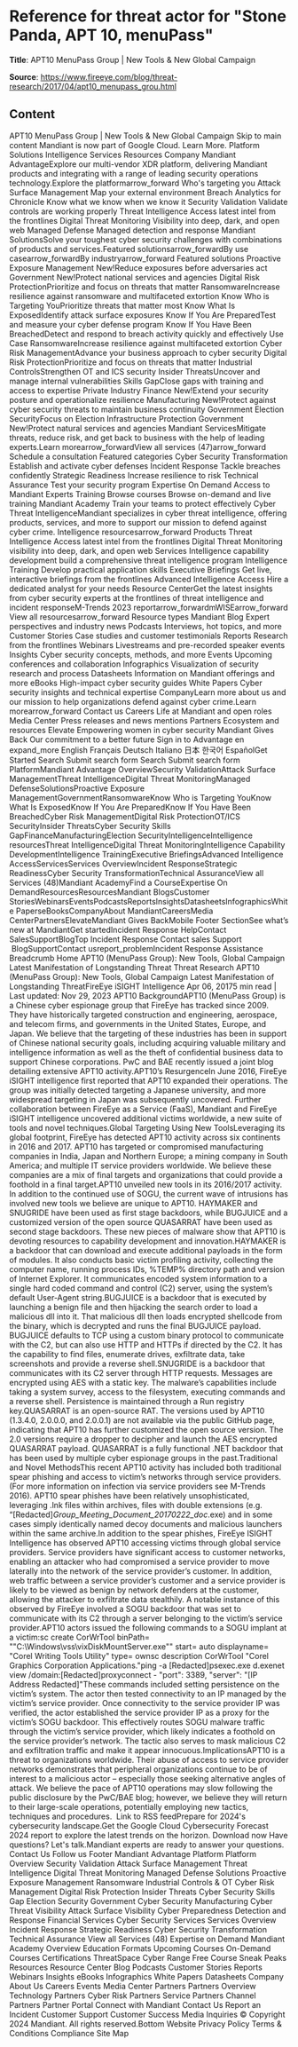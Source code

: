 # Reference for threat actor for "Stone Panda, APT 10, menuPass"

**Title**: APT10 MenuPass Group | New Tools & New Global Campaign

**Source**: https://www.fireeye.com/blog/threat-research/2017/04/apt10_menupass_grou.html

## Content
APT10 MenuPass Group | New Tools & New Global Campaign   Skip to main content Mandiant is now part of Google Cloud. Learn More.         Platform   Solutions   Intelligence   Services   Resources   Company Mandiant AdvantageExplore our multi-vendor XDR platform, delivering Mandiant products and integrating with a range of leading security operations technology.Explore the platformarrow_forward Who's targeting you   Attack Surface Management Map your external environment   Breach Analytics for Chronicle Know what we know when we know it   Security Validation Validate controls are working properly   Threat Intelligence Access latest intel from the frontlines   Digital Threat Monitoring Visibility into deep, dark, and open web   Managed Defense Managed detection and response Mandiant SolutionsSolve your toughest cyber security challenges with combinations of products and services.Featured solutionsarrow_forwardBy use casearrow_forwardBy industryarrow_forward  Featured solutions   Proactive Exposure Management New!Reduce exposures before adversaries act   Government New!Protect national services and agencies   Digital Risk ProtectionPrioritize and focus on threats that matter   RansomwareIncrease resilience against ransomware and multifaceted extortion   Know Who is Targeting YouPrioritize threats that matter most   Know What Is ExposedIdentify attack surface exposures   Know If You Are PreparedTest and measure your cyber defense program   Know If You Have Been BreachedDetect and respond to breach activity quickly and effectively   Use Case   RansomwareIncrease resilience against multifaceted extortion   Cyber Risk ManagementAdvance your business approach to cyber security   Digital Risk ProtectionPrioritize and focus on threats that matter   Industrial ControlsStrengthen OT and ICS security   Insider ThreatsUncover and manage internal vulnerabilities   Skills GapClose gaps with training and access to expertise   Private Industry   Finance New!Extend your security posture and operationalize resilience   Manufacturing New!Protect against cyber security threats to maintain business continuity   Government   Election SecurityFocus on Election Infrastructure Protection   Government  New!Protect natural services and agencies Mandiant ServicesMitigate threats, reduce risk, and get back to business with the help of leading experts.Learn morearrow_forwardView all services (47)arrow_forward Schedule a consultation   Featured categories   Cyber Security Transformation Establish and activate cyber defenses   Incident Response Tackle breaches confidently   Strategic Readiness Increase resilience to risk   Technical Assurance Test your security program   Expertise On Demand Access to Mandiant Experts   Training   Browse courses Browse on-demand and live training   Mandiant Academy Train your teams to protect effectively Cyber Threat IntelligenceMandiant specializes in cyber threat intelligence, offering products, services, and more to support our mission to defend against cyber crime. Intelligence resourcesarrow_forward  Products   Threat Intelligence Access latest intel from the frontlines   Digital Threat Monitoring visibility into deep, dark, and open web   Services   Intelligence capability development build a comprehensive threat intelligence program   Intelligence Training Develop practical application skills   Executive Briefings Get live, interactive briefings from the frontlines   Advanced Intelligence Access Hire a dedicated analyst for your needs Resource CenterGet the latest insights from cyber security experts at the frontlines of threat intelligence and incident responseM-Trends 2023 reportarrow_forwardmWISEarrow_forward View all resourcesarrow_forward   Resource types   Mandiant Blog Expert perspectives and industry news   Podcasts Interviews, hot topics, and more   Customer Stories Case studies and customer testimonials   Reports Research from the frontlines   Webinars Livestreams and pre-recorded speaker events   Insights Cyber security concepts, methods, and more   Events Upcoming conferences and collaboration   Infographics Visualization of security research and process   Datasheets Information on Mandiant offerings and more   eBooks High-impact cyber security guides   White Papers Cyber security insights and technical expertise CompanyLearn more about us and our mission to help organizations defend against cyber crime.Learn morearrow_forward Contact us   Careers Life at Mandiant and open roles   Media Center Press releases and news mentions   Partners Ecosystem and resources   Elevate Empowering women in cyber security   Mandiant Gives Back Our commitment to a better future              Sign in to Advantage  en  expand_more   English Français Deutsch Italiano 日本 한국어 EspañolGet Started        Search   Submit search form    Search   Submit search form  PlatformMandiant Advantage OverviewSecurity ValidationAttack Surface ManagementThreat IntelligenceDigital Threat MonitoringManaged DefenseSolutionsProactive Exposure ManagementGovernmentRansomwareKnow Who is Targeting YouKnow What Is ExposedKnow If You Are PreparedKnow If You Have Been BreachedCyber Risk ManagementDigital Risk ProtectionOT/ICS SecurityInsider ThreatsCyber Security Skills GapFinanceManufacturingElection SecurityIntelligenceIntelligence resourcesThreat IntelligenceDigital Threat MonitoringIntelligence Capability DevelopmentIntelligence TrainingExecutive BriefingsAdvanced Intelligence AccessServicesServices OverviewIncident ResponseStrategic ReadinessCyber Security TransformationTechnical AssuranceView all Services (48)Mandiant AcademyFind a CourseExpertise On DemandResourcesResourcesMandiant BlogsCustomer StoriesWebinarsEventsPodcastsReportsInsightsDatasheetsInfographicsWhite PaperseBooksCompanyAbout MandiantCareersMedia CenterPartnersElevateMandiant Gives BackMobile Footer SectionSee what’s new at MandiantGet startedIncident Response HelpContact SalesSupportBlogTop Incident Response Contact sales Support   BlogSupportContact usreport_problemIncident Response Assistance   Breadcrumb Home APT10 (MenuPass Group): New Tools, Global Campaign Latest Manifestation of Longstanding Threat   Threat Research APT10 (MenuPass Group): New Tools, Global Campaign Latest Manifestation of Longstanding ThreatFireEye iSIGHT Intelligence Apr 06, 20175 min read |    Last updated: Nov 29, 2023 APT10 BackgroundAPT10 (MenuPass Group) is a Chinese cyber espionage group that FireEye has tracked since 2009. They have historically targeted construction and engineering, aerospace, and telecom firms, and governments in the United States, Europe, and Japan. We believe that the targeting of these industries has been in support of Chinese national security goals, including acquiring valuable military and intelligence information as well as the theft of confidential business data to support Chinese corporations. PwC and BAE recently issued a joint blog detailing extensive APT10 activity.APT10’s ResurgenceIn June 2016, FireEye iSIGHT intelligence first reported that APT10 expanded their operations. The group was initially detected targeting a Japanese university, and more widespread targeting in Japan was subsequently uncovered. Further collaboration between FireEye as a Service (FaaS), Mandiant and FireEye iSIGHT intelligence uncovered additional victims worldwide, a new suite of tools and novel techniques.Global Targeting Using New ToolsLeveraging its global footprint, FireEye has detected APT10 activity across six continents in 2016 and 2017. APT10 has targeted or compromised manufacturing companies in India, Japan and Northern Europe; a mining company in South America; and multiple IT service providers worldwide. We believe these companies are a mix of final targets and organizations that could provide a foothold in a final target.APT10 unveiled new tools in its 2016/2017 activity. In addition to the continued use of SOGU, the current wave of intrusions has involved new tools we believe are unique to APT10. HAYMAKER and SNUGRIDE have been used as first stage backdoors, while BUGJUICE and a customized version of the open source QUASARRAT have been used as second stage backdoors. These new pieces of malware show that APT10 is devoting resources to capability development and innovation.HAYMAKER is a backdoor that can download and execute additional payloads in the form of modules. It also conducts basic victim profiling activity, collecting the computer name, running process IDs, %TEMP% directory path and version of Internet Explorer. It communicates encoded system information to a single hard coded command and control (C2) server, using the system’s default User-Agent string.BUGJUICE is a backdoor that is executed by launching a benign file and then hijacking the search order to load a malicious dll into it. That malicious dll then loads encrypted shellcode from the binary, which is decrypted and runs the final BUGJUICE payload. BUGJUICE defaults to TCP using a custom binary protocol to communicate with the C2, but can also use HTTP and HTTPs if directed by the C2. It has the capability to find files, enumerate drives, exfiltrate data, take screenshots and provide a reverse shell.SNUGRIDE is a backdoor that communicates with its C2 server through HTTP requests. Messages are encrypted using AES with a static key. The malware’s capabilities include taking a system survey, access to the filesystem, executing commands and a reverse shell. Persistence is maintained through a Run registry key.QUASARRAT is an open-source RAT. The versions used by APT10 (1.3.4.0, 2.0.0.0, and 2.0.0.1) are not available via the public GitHub page, indicating that APT10 has further customized the open source version. The 2.0 versions require a dropper to decipher and launch the AES encrypted QUASARRAT payload. QUASARRAT is a fully functional .NET backdoor that has been used by multiple cyber espionage groups in the past.Traditional and Novel MethodsThis recent APT10 activity has included both traditional spear phishing and access to victim’s networks through service providers. (For more information on infection via service providers see M-Trends 2016). APT10 spear phishes have been relatively unsophisticated, leveraging .lnk files within archives, files with double extensions (e.g. “[Redacted]_Group_Meeting_Document_20170222_doc_.exe) and in some cases simply identically named decoy documents and malicious launchers within the same archive.In addition to the spear phishes, FireEye ISIGHT Intelligence has observed APT10 accessing victims through global service providers. Service providers have significant access to customer networks, enabling an attacker who had compromised a service provider to move laterally into the network of the service provider’s customer. In addition, web traffic between a service provider’s customer and a service provider is likely to be viewed as benign by network defenders at the customer, allowing the attacker to exfiltrate data stealthily. A notable instance of this observed by FireEye involved a SOGU backdoor that was set to communicate with its C2 through a server belonging to the victim’s service provider.APT10 actors issued the following commands to a SOGU implant at a victim:sc create CorWrTool binPath= "\"C:\Windows\vss\vixDiskMountServer.exe\"" start= auto displayname= "Corel Writing Tools Utility" type= ownsc description CorWrTool "Corel Graphics Corporation Applications."ping -a [Redacted]psexec.exe <orghost> d.exenet view /domain:[Redacted]proxyconnect - "port": 3389, "server": "[IP Address Redacted]"These commands included setting persistence on the victim’s system. The actor then tested connectivity to an IP managed by the victim’s service provider. Once connectivity to the service provider IP was verified, the actor established the service provider IP as a proxy for the victim’s SOGU backdoor. This effectively routes SOGU malware traffic through the victim’s service provider, which likely indicates a foothold on the service provider’s network. The tactic also serves to mask malicious C2 and exfiltration traffic and make it appear innocuous.ImplicationsAPT10 is a threat to organizations worldwide. Their abuse of access to service provider networks demonstrates that peripheral organizations continue to be of interest to a malicious actor – especially those seeking alternative angles of attack. We believe the pace of APT10 operations may slow following the public disclosure by the PwC/BAE blog; however, we believe they will return to their large-scale operations, potentially employing new tactics, techniques and procedures.  Link to RSS feedPrepare for 2024's cybersecurity landscape.Get the Google Cloud Cybersecurity Forecast 2024 report to explore the latest trends on the horizon. Download now  Have questions? Let's talk.Mandiant experts are ready to answer your questions. Contact Us  Follow us Footer Mandiant Advantage Platform Platform Overview Security Validation Attack Surface Management Threat Intelligence Digital Threat Monitoring Managed Defense Solutions Proactive Exposure Management Ransomware Industrial Controls & OT Cyber Risk Management Digital Risk Protection Insider Threats Cyber Security Skills Gap Election Security Government Cyber Security Manufacturing Cyber Threat Visibility Attack Surface Visibility Cyber Preparedness Detection and Response Financial Services Cyber Security Services Services Overview Incident Response Strategic Readiness Cyber Security Transformation Technical Assurance View all Services (48) Expertise on Demand Mandiant Academy Overview Education Formats Upcoming Courses On-Demand Courses Certifications ThreatSpace Cyber Range Free Course Sneak Peaks Resources Resource Center Blog Podcasts  Customer Stories Reports Webinars Insights eBooks Infographics White Papers Datasheets Company About Us Careers Events Media Center Partners Partners Overview Technology Partners Cyber Risk Partners Service Partners Channel Partners Partner Portal Connect with Mandiant Contact Us Report an Incident Customer Support Customer Success Media Inquiries © Copyright 2024 Mandiant. All rights reserved.Bottom Website Privacy Policy Terms & Conditions Compliance Site Map  
